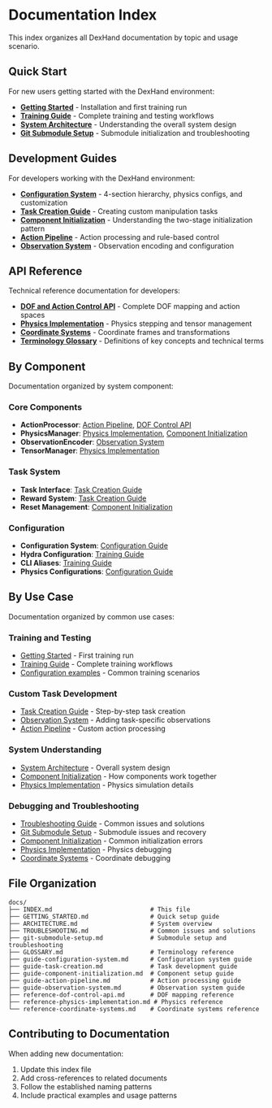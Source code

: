 # Documentation Index

This index organizes all DexHand documentation by topic and usage scenario.

## Quick Start

For new users getting started with the DexHand environment:

- **[Getting Started](GETTING_STARTED.md)** - Installation and first training run
- **[Training Guide](../TRAINING.md)** - Complete training and testing workflows
- **[System Architecture](ARCHITECTURE.md)** - Understanding the overall system design
- **[Git Submodule Setup](git-submodule-setup.md)** - Submodule initialization and troubleshooting

## Development Guides

For developers working with the DexHand environment:

- **[Configuration System](guide-configuration-system.md)** - 4-section hierarchy, physics configs, and customization
- **[Task Creation Guide](guide-task-creation.md)** - Creating custom manipulation tasks
- **[Component Initialization](guide-component-initialization.md)** - Understanding the two-stage initialization pattern
- **[Action Pipeline](guide-action-pipeline.md)** - Action processing and rule-based control
- **[Observation System](guide-observation-system.md)** - Observation encoding and configuration

## API Reference

Technical reference documentation for developers:

- **[DOF and Action Control API](reference-dof-control-api.md)** - Complete DOF mapping and action spaces
- **[Physics Implementation](reference-physics-implementation.md)** - Physics stepping and tensor management
- **[Coordinate Systems](reference-coordinate-systems.md)** - Coordinate frames and transformations
- **[Terminology Glossary](GLOSSARY.md)** - Definitions of key concepts and technical terms

## By Component

Documentation organized by system component:

### Core Components
- **ActionProcessor**: [Action Pipeline](guide-action-pipeline.md), [DOF Control API](reference-dof-control-api.md)
- **PhysicsManager**: [Physics Implementation](reference-physics-implementation.md), [Component Initialization](guide-component-initialization.md)
- **ObservationEncoder**: [Observation System](guide-observation-system.md)
- **TensorManager**: [Physics Implementation](reference-physics-implementation.md)

### Task System
- **Task Interface**: [Task Creation Guide](guide-task-creation.md)
- **Reward System**: [Task Creation Guide](guide-task-creation.md)
- **Reset Management**: [Component Initialization](guide-component-initialization.md)

### Configuration
- **Configuration System**: [Configuration Guide](guide-configuration-system.md)
- **Hydra Configuration**: [Training Guide](../TRAINING.md)
- **CLI Aliases**: [Training Guide](../TRAINING.md)
- **Physics Configurations**: [Configuration Guide](guide-configuration-system.md)

## By Use Case

Documentation organized by common use cases:

### Training and Testing
- [Getting Started](GETTING_STARTED.md) - First training run
- [Training Guide](../TRAINING.md) - Complete training workflows
- [Configuration examples](../TRAINING.md) - Common training scenarios

### Custom Task Development
- [Task Creation Guide](guide-task-creation.md) - Step-by-step task creation
- [Observation System](guide-observation-system.md) - Adding task-specific observations
- [Action Pipeline](guide-action-pipeline.md) - Custom action processing

### System Understanding
- [System Architecture](ARCHITECTURE.md) - Overall system design
- [Component Initialization](guide-component-initialization.md) - How components work together
- [Physics Implementation](reference-physics-implementation.md) - Physics simulation details

### Debugging and Troubleshooting
- [Troubleshooting Guide](TROUBLESHOOTING.md) - Common issues and solutions
- [Git Submodule Setup](git-submodule-setup.md) - Submodule issues and recovery
- [Component Initialization](guide-component-initialization.md) - Common initialization errors
- [Physics Implementation](reference-physics-implementation.md) - Physics debugging
- [Coordinate Systems](reference-coordinate-systems.md) - Coordinate debugging

## File Organization

```
docs/
├── INDEX.md                           # This file
├── GETTING_STARTED.md                 # Quick setup guide
├── ARCHITECTURE.md                    # System overview
├── TROUBLESHOOTING.md                 # Common issues and solutions
├── git-submodule-setup.md             # Submodule setup and troubleshooting
├── GLOSSARY.md                        # Terminology reference
├── guide-configuration-system.md      # Configuration system guide
├── guide-task-creation.md             # Task development guide
├── guide-component-initialization.md  # Component setup guide
├── guide-action-pipeline.md           # Action processing guide
├── guide-observation-system.md        # Observation system guide
├── reference-dof-control-api.md       # DOF mapping reference
├── reference-physics-implementation.md # Physics reference
└── reference-coordinate-systems.md    # Coordinate systems reference
```

## Contributing to Documentation

When adding new documentation:
1. Update this index file
2. Add cross-references to related documents
3. Follow the established naming patterns
4. Include practical examples and usage patterns

